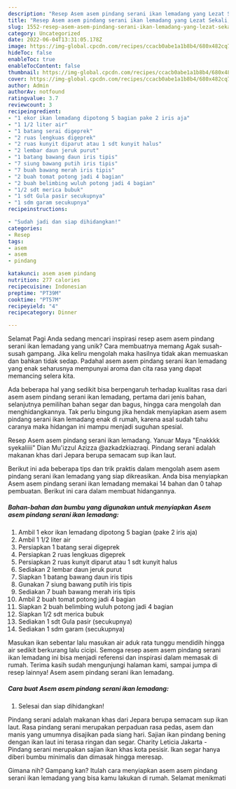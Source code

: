 ```yaml
---
description: "Resep Asem asem pindang serani ikan lemadang yang Lezat Sekali, Mantap"
title: "Resep Asem asem pindang serani ikan lemadang yang Lezat Sekali, Mantap"
slug: 1552-resep-asem-asem-pindang-serani-ikan-lemadang-yang-lezat-sekali-mantap
category: Uncategorized
date: 2022-06-04T13:31:05.178Z
image: https://img-global.cpcdn.com/recipes/ccacb0abe1a1b8b4/680x482cq70/asem-asem-pindang-serani-ikan-lemadang-foto-resep-utama.jpg
hideToc: false
enableToc: true
enableTocContent: false
thumbnail: https://img-global.cpcdn.com/recipes/ccacb0abe1a1b8b4/680x482cq70/asem-asem-pindang-serani-ikan-lemadang-foto-resep-utama.jpg
cover: https://img-global.cpcdn.com/recipes/ccacb0abe1a1b8b4/680x482cq70/asem-asem-pindang-serani-ikan-lemadang-foto-resep-utama.jpg
author: Admin
authorAv: notfound
ratingvalue: 3.7
reviewcount: 3
recipeingredient:
- "1 ekor ikan lemadang dipotong 5 bagian pake 2 iris aja"
- "1 1/2 liter air"
- "1 batang serai digeprek"
- "2 ruas lengkuas digeprek"
- "2 ruas kunyit diparut atau 1 sdt kunyit halus"
- "2 lembar daun jeruk purut"
- "1 batang bawang daun iris tipis"
- "7 siung bawang putih iris tipis"
- "7 buah bawang merah iris tipis"
- "2 buah tomat potong jadi 4 bagian"
- "2 buah belimbing wuluh potong jadi 4 bagian"
- "1/2 sdt merica bubuk"
- "1 sdt Gula pasir secukupnya"
- "1 sdm garam secukupnya"
recipeinstructions:

- "Sudah jadi dan siap dihidangkan!"
categories:
- Resep
tags:
- asem
- asem
- pindang

katakunci: asem asem pindang 
nutrition: 277 calories
recipecuisine: Indonesian
preptime: "PT39M"
cooktime: "PT57M"
recipeyield: "4"
recipecategory: Dinner

---
```



Selamat Pagi Anda sedang mencari inspirasi resep asem asem pindang serani ikan lemadang yang unik? Cara membuatnya memang Agak susah-susah gampang. Jika keliru mengolah maka hasilnya tidak akan memuaskan dan bahkan tidak sedap. Padahal asem asem pindang serani ikan lemadang yang enak seharusnya mempunyai aroma dan cita rasa yang dapat memancing selera kita.


Ada beberapa hal yang sedikit bisa berpengaruh terhadap kualitas rasa dari asem asem pindang serani ikan lemadang, pertama dari jenis bahan, selanjutnya pemilihan bahan segar dan bagus, hingga cara mengolah dan menghidangkannya. Tak perlu bingung jika hendak menyiapkan asem asem pindang serani ikan lemadang enak di rumah, karena asal sudah tahu caranya maka hidangan ini mampu menjadi suguhan spesial.

Resep Asem asem pindang serani ikan lemadang. Yanuar Maya &#34;Enakkkk syekaliiii&#34; Dian Mu&#39;izzul Azizza @azkadzkiazraqi. Pindang serani adalah makanan khas dari Jepara berupa semacam sup ikan laut.


Berikut ini ada beberapa tips dan trik praktis dalam mengolah asem asem pindang serani ikan lemadang yang siap dikreasikan. Anda bisa menyiapkan Asem asem pindang serani ikan lemadang memakai 14 bahan dan 0 tahap pembuatan. Berikut ini cara dalam membuat hidangannya.

<!--inarticleads1-->

##### Bahan-bahan dan bumbu yang digunakan untuk menyiapkan Asem asem pindang serani ikan lemadang:

1. Ambil 1 ekor ikan lemadang dipotong 5 bagian (pake 2 iris aja)
1. Ambil 1 1/2 liter air
1. Persiapkan 1 batang serai digeprek
1. Persiapkan 2 ruas lengkuas digeprek
1. Persiapkan 2 ruas kunyit diparut atau 1 sdt kunyit halus
1. Sediakan 2 lembar daun jeruk purut
1. Siapkan 1 batang bawang daun iris tipis
1. Gunakan 7 siung bawang putih iris tipis
1. Sediakan 7 buah bawang merah iris tipis
1. Ambil 2 buah tomat potong jadi 4 bagian
1. Siapkan 2 buah belimbing wuluh potong jadi 4 bagian
1. Siapkan 1/2 sdt merica bubuk
1. Sediakan 1 sdt Gula pasir (secukupnya)
1. Sediakan 1 sdm garam (secukupnya)


Masukan ikan sebentar lalu masukan air aduk rata tunggu mendidih hingga air sedikit berkurang lalu cicipi. Semoga resep asem asem pindang serani ikan lemadang ini bisa menjadi referensi dan inspirasi dalam memasak di rumah. Terima kasih sudah mengunjungi halaman kami, sampai jumpa di resep lainnya! Asem asem pindang serani ikan lemadang. 

<!--inarticleads2-->

##### Cara buat Asem asem pindang serani ikan lemadang:


1. Selesai dan siap dihidangkan!

Pindang serani adalah makanan khas dari Jepara berupa semacam sup ikan laut. Rasa pindang serani merupakan perpaduan rasa pedas, asem dan manis yang umumnya disajikan pada siang hari. Sajian ikan pindang bening dengan ikan laut ini terasa ringan dan segar. Charity Leticia Jakarta - Pindang serani merupakan sajian ikan khas kota pesisir. Ikan segar hanya diberi bumbu minimalis dan dimasak hingga meresap. 

Gimana nih? Gampang kan? Itulah cara menyiapkan asem asem pindang serani ikan lemadang yang bisa kamu lakukan di rumah. Selamat menikmati
